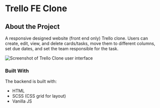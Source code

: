 # Trello FE Clone #

## About the Project ##

A responsive designed website (front end only) Trello clone. Users can create, edit, view, and delete cards/tasks, move them to different columns, set due dates, and set the team responsible for the task.

![Screenshot of Trello Clone user interface](http://danielkersten.io/assets/collab-app.jpg)

### Built With ###

The backend is built with:
* HTML
* SCSS (CSS grid for layout)
* Vanilla JS
